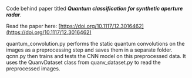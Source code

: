 Code behind paper titled ___Quantum classification for synthetic aperture radar___.

Read the paper here: [https://doi.org/10.1117/12.3016462](https://doi.org/10.1117/12.3016462)

quantum_convolution.py performs the static quantum convolutions on the images as a preprocessing step and saves them in a separate folder. qcnn.py then trains and tests the CNN model on this preprocessed data. It uses the QuanvDataset class from quanv_dataset.py to read the preprocessed images.
